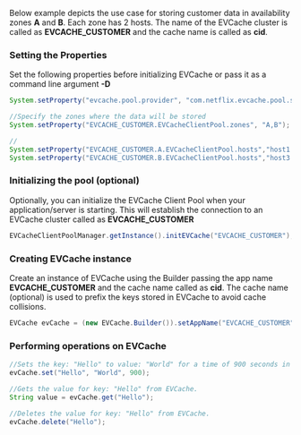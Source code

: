 Below example depicts the use case for storing customer data in availability zones **A** and **B**. Each zone has 2 hosts. The name of the EVCache cluster is called as **EVCACHE_CUSTOMER** and the cache name is called as **cid**. 

### Setting the Properties
Set the following properties before initializing EVCache or pass it as a command line argument **-D**
```java
System.setProperty("evcache.pool.provider", "com.netflix.evcache.pool.standalone.ZoneClusteredEVCacheClientPoolImpl");

//Specify the zones where the data will be stored
System.setProperty("EVCACHE_CUSTOMER.EVCacheClientPool.zones", "A,B");

//
System.setProperty("EVCACHE_CUSTOMER.A.EVCacheClientPool.hosts","host1:port,host2:port");
System.setProperty("EVCACHE_CUSTOMER.B.EVCacheClientPool.hosts","host3:port,host4:port");
```

### Initializing the pool (optional)
Optionally, you can initialize the EVCache Client Pool when your application/server is starting. This will establish the connection to an EVCache cluster called as **EVCACHE_CUSTOMER**
```java
EVCacheClientPoolManager.getInstance().initEVCache("EVCACHE_CUSTOMER");
```

### Creating EVCache instance
Create an instance of EVCache using the Builder passing the app name **EVCACHE_CUSTOMER** and the cache name called as **cid**. The cache name (optional) is used to prefix the keys stored in EVCache to avoid cache collisions. 
```java
EVCache evCache = (new EVCache.Builder()).setAppName("EVCACHE_CUSTOMER").setCacheName("cid").enableZoneFallback().build();
```

### Performing operations on EVCache
```java
//Sets the key: "Hello" to value: "World" for a time of 900 seconds in EVCache.
evCache.set("Hello", "World", 900);

//Gets the value for key: "Hello" from EVCache.
String value = evCache.get("Hello");

//Deletes the value for key: "Hello" from EVCache.
evCache.delete("Hello");
```